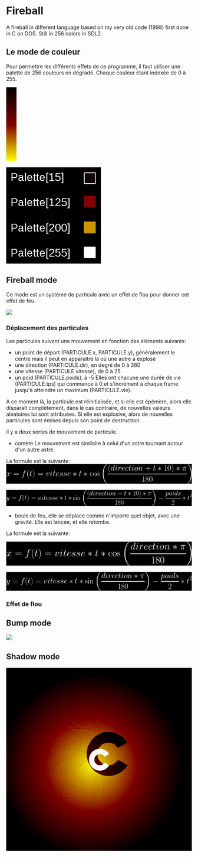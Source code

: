 # Fireball
A fireball in different language based on my very old code (1998) first done in C on DOS.
Still in 256 colors in SDL2.

## Le mode de couleur
Pour permettre les différents effets de ce programme, il faut utiliser une palette de 256 couleurs en dégradé. Chaque couleur étant indexée de 0 à 255.

![](ressources/palette.png)

![](ressources/paletteIndex.png)

## Fireball mode
Ce mode est un système de particule avec un effet de flou pour donner cet effet de feu.

![](ressources/fireballMode.gif)

### Déplacement des particules
Les particules suivent une mouvement en fonction des éléments suivants:
* un point de départ (PARTICULE.x, PARTICULE.y), généralement le centre mais il peut en apparaître  là où une autre a explosé
* une direction (PARTICULE.dir), en degré de 0 à 360
* une vitesse (PARTICULE.vitesse), de 0 à 25
* un poid (PARTICULE.poids), à -5
Elles ont chacune une durée de vie (PARTICULE.tps) qui commence à 0 et s'incrément à chaque frame jusqu'à atteindre un maximum (PARTICULE.vie).

A ce moment là, la particule est réinitialisée, et si elle est épémère, alors elle disparaît complètement, dans le cas contraire, de nouvelles valeurs aléatoires lui sont attribuées. Si elle est explosive, alors de nouvelles particules sont émises depuis son point de destruction.

Il y a deux sortes de mouvement de particule.
* comète
Le mouvement est similaire à celui d'un astre tournant autour d'un autre astre.

La formule est la suivante:
![{\color{White} x=f(t)=vitesse*t*\cos\left ( \frac{(direction+t*10)   *\pi}{180} \right )}](ressources/comete_x.gif)

![](ressources/comete_y.gif)
* boule de feu, elle se déplace comme n'importe quel objet, avec une gravité. Elle est lancée, et elle retombe.

La formule est la suivante:

![{\color{White} x=f(t)=vitesse*t*\cos\left ( \frac{direction*\pi}{180} \right )}](ressources/fireball_x.gif)

![{\color{White} y=f(t)=vitesse*t*\sin\left ( \frac{direction*\pi}{180} \right )-\frac{poids}{2}*t^{2}}](ressources/fireball_y.gif)

### Effet de flou

## Bump mode
![](ressources/bumpMode.gif)

## Shadow mode
![](ressources/shadowMode.gif)


